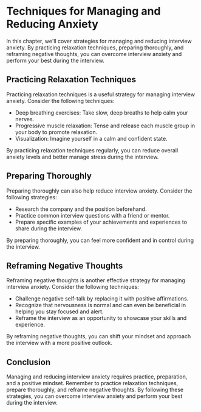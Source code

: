 Techniques for Managing and Reducing Anxiety
======================================================================================

In this chapter, we'll cover strategies for managing and reducing interview anxiety. By practicing relaxation techniques, preparing thoroughly, and reframing negative thoughts, you can overcome interview anxiety and perform your best during the interview.

Practicing Relaxation Techniques
--------------------------------

Practicing relaxation techniques is a useful strategy for managing interview anxiety. Consider the following techniques:

* Deep breathing exercises: Take slow, deep breaths to help calm your nerves.
* Progressive muscle relaxation: Tense and release each muscle group in your body to promote relaxation.
* Visualization: Imagine yourself in a calm and confident state.

By practicing relaxation techniques regularly, you can reduce overall anxiety levels and better manage stress during the interview.

Preparing Thoroughly
--------------------

Preparing thoroughly can also help reduce interview anxiety. Consider the following strategies:

* Research the company and the position beforehand.
* Practice common interview questions with a friend or mentor.
* Prepare specific examples of your achievements and experiences to share during the interview.

By preparing thoroughly, you can feel more confident and in control during the interview.

Reframing Negative Thoughts
---------------------------

Reframing negative thoughts is another effective strategy for managing interview anxiety. Consider the following techniques:

* Challenge negative self-talk by replacing it with positive affirmations.
* Recognize that nervousness is normal and can even be beneficial in helping you stay focused and alert.
* Reframe the interview as an opportunity to showcase your skills and experience.

By reframing negative thoughts, you can shift your mindset and approach the interview with a more positive outlook.

Conclusion
----------

Managing and reducing interview anxiety requires practice, preparation, and a positive mindset. Remember to practice relaxation techniques, prepare thoroughly, and reframe negative thoughts. By following these strategies, you can overcome interview anxiety and perform your best during the interview.
